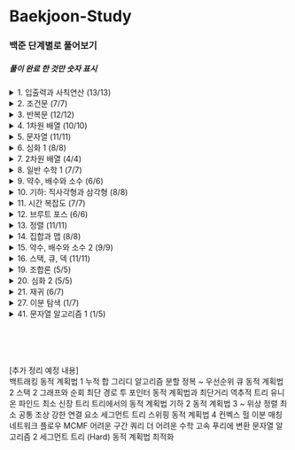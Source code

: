 # Baekjoon-Study

### 백준 단계별로 풀어보기
##### 풀이 완료 한 것만 숫자 표시
<details>
  <summary>1. 입출력과 사칙연산 (13/13)</summary>
  <ul>
    <li>2557</li>
    <li>1000</li>
    <li>1001</li>
    <li>10998</li>
    <li>1008</li>
    <li>10869</li>
    <li>10926</li>
    <li>18108</li>
    <li>10430</li>
    <li>2588</li>
    <li>11382</li>
    <li>10171</li>
    <li>10172</li>
  </ul>
</details>

<details>
  <summary>2. 조건문 (7/7)</summary>
  <ul>
    <li>1330</li>
    <li>9498</li>
    <li>2753</li>
    <li>14681</li>
    <li>2884</li>
    <li>2525</li>
    <li>2480</li>
  </ul>
</details>

<details>
  <summary>3. 반복문 (12/12)</summary>
  <ul>
    <li>2739</li>
    <li>10950</li>
    <li>8393</li>
    <li>25304</li>
    <li>25314</li>
    <li>15552</li>
    <li>11021</li>
    <li>11022</li>
    <li>2438</li>
    <li>2439</li>
    <li>10952</li>
    <li>10951</li>
  </ul>
</details>

<details>
  <summary>4. 1차원 배열 (10/10)</summary>
  <ul>
    <li>10807</li>
    <li>10871</li>
    <li>10818</li>
    <li>2562</li>
    <li>10810</li>
    <li>10813</li>
    <li>5597</li>
    <li>3052</li>
    <li>10811</li>
    <li>1546</li>
  </ul>
</details>

<details>
  <summary>5. 문자열 (11/11)</summary>
  <ul>
    <li>27866</li>
    <li>2743</li>
    <li>9086</li>
    <li>11654</li>
    <li>11720</li>
    <li>10809</li>
    <li>2675</li>
    <li>1152</li>
    <li>2908</li>
    <li>5622</li>
    <li>11718</li>
  </ul>
</details>

<details>
  <summary>6. 심화 1 (8/8)</summary>
  <ul>
    <li>25083</li>
    <li>3003</li>
    <li>2444</li>
    <li>10988</li>
    <li>1157</li>
    <li>2941</li>
    <li>1316</li>
    <li>25206</li>
  </ul>
</details>

<details>
  <summary>7. 2차원 배열 (4/4)</summary>
  <ul>
    <li>2738</li>
    <li>2566</li>
    <li>10798</li>
    <li>2563</li>
  </ul>
</details>

<details>
  <summary>8. 일반 수학 1 (7/7)</summary>
  <ul>
    <li>2745</li>
    <li>11005</li>
    <li>2720</li>
    <li>2903</li>
    <li>2292</li>
    <li>1193</li>
    <li>2869</li>
  </ul>
</details>

<details>
  <summary>9. 약수, 배수와 소수 (6/6)</summary>
  <ul>
    <li>5086</li>
    <li>2501</li>
    <li>9506</li>
    <li>1978</li>
    <li>2581</li>
    <li>11653</li>
  </ul>
</details>

<details>
  <summary>10. 기하: 직사각형과 삼각형 (8/8)</summary>
  <ul>
    <li>27323</li>
    <li>1085</li>
    <li>3009</li>
    <li>15894</li>
    <li>9063</li>
    <li>10101</li>
    <li>5073</li>
    <li>14215</li>
  </ul>
</details>

<details>
  <summary>11. 시간 복잡도 (7/7)</summary>
  <ul>
    <li>24262</li>
    <li>24263</li>
    <li>24264</li>
    <li>24265</li>
    <li>24266</li>
    <li>24267</li>
    <li>24313</li>
  </ul>
</details>

<details>
  <summary>12. 브루트 포스 (6/6)</summary>
  <ul>
    <li>2798</li>
    <li>2231</li>
    <li>19532</li>
    <li>1018</li>
    <li>1436</li>
    <li>2839</li>
  </ul>
</details>

<details>
  <summary>13. 정렬 (11/11)</summary>
  <ul>
    <li>2750</li>
    <li>2587</li>
    <li>25305</li>
    <li>2751</li>
    <li>10989</li>
    <li>1427</li>
    <li>11650</li>
    <li>11651</li>
    <li>1181</li>
    <li>10814</li>
    <li>18870</li>
  </ul>
</details>

<details>
  <summary>14. 집합과 맵 (8/8)</summary>
  <ul>
    <li>10815</li>
    <li>14425</li>
    <li>7785</li>
    <li>1620</li>
    <li>10816</li>
    <li>1764</li>
    <li>1269</li>
    <li>11478</li>
  </ul>
</details>

<details>
  <summary>15. 약수, 배수와 소수 2 (9/9)</summary>
  <ul>
    <li>1934</li>
    <li>13241</li>
    <li>1735</li>
    <li>2485</li>
    <li>4134</li>
    <li>1929</li>
    <li>4948</li>
    <li>17103</li>
    <li>13909</li>
  </ul>
</details>

<details>
  <summary>16. 스택, 큐, 덱 (11/11)</summary>
  <ul>
    <li>28278</li>
    <li>10773</li>
    <li>9012</li>
    <li>4949</li>
    <li>12789</li>
    <li>18258</li>
    <li>2164</li>
    <li>11866</li>
    <li>28279</li>
    <li>2346</li>
    <li>24511</li>
  </ul>
</details>

<details>
  <summary>19. 조합론 (5/5)</summary>
  <ul>
    <li>15439</li>
    <li>24723</li>
    <li>10872</li>
    <li>11050</li>
    <li>1010</li>
  </ul>
</details>

<details>
  <summary>20. 심화 2 (5/5)</summary>
  <ul>
    <li>1037</li>
    <li>25192</li>
    <li>26069</li>
    <li>2108</li>
    <li>20920</li>
  </ul>
</details>

<details>
  <summary>21. 재귀 (6/7)</summary>
  <ul>
    <li>27433</li>
    <li>10870</li>
    <li>25501</li>
    <li>24060</li>
    <li>4779</li>
    <li>2447</li>
    <li></li>
  </ul>
</details>

<details>
  <summary>27. 이분 탐색 (1/7)</summary>
  <ul>
    <li></li>
    <li>10816</li>
    <li></li>
    <li></li>
    <li></li>
    <li></li>
    <li></li>
  </ul>
</details>

<details>
  <summary>41. 문자열 알고리즘 1 (1/5)</summary>
  <ul>
    <li></li>
    <li></li>
    <li></li>
    <li>14425</li>
    <li></li>
  </ul>
</details>



</br></br></br></br>
[추가 정리 예정 내용]</br>
백트래킹
동적 계획법 1
누적 합
그리디 알고리즘
분할 정복
~
우선순위 큐
동적 계획법 2
스택 2
그래프와 순회
최단 경로
투 포인터
동적 계획법과 최단거리 역추적
트리
유니온 파인드
최소 신장 트리
트리에서의 동적 계획법
기하 2
동적 계획법 3
~
위상 정렬
최소 공통 조상
강한 연결 요소
세그먼트 트리
스위핑
동적 계획법 4
컨벡스 헐
이분 매칭
네트워크 플로우
MCMF
어려운 구간 쿼리
더 어려운 수학
고속 푸리에 변환
문자열 알고리즘 2
세그먼트 트리 (Hard)
동적 계획법 최적화
</br>
